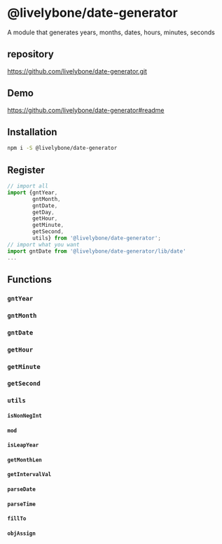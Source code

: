 # @livelybone/date-generator
A module that generates years, months, dates, hours, minutes, seconds

## repository
https://github.com/livelybone/date-generator.git

## Demo
https://github.com/livelybone/date-generator#readme

## Installation
```bash
npm i -S @livelybone/date-generator
```

## Register
```js
// import all
import {gntYear,
        gntMonth,
        gntDate,
        getDay,
        getHour,
        getMinute,
        getSecond,
        utils} from '@livelybone/date-generator';
// import what you want
import gntDate from '@livelybone/date-generator/lib/date'
...
```

## Functions
### `gntYear`
### `gntMonth`
### `gntDate`
### `getHour`
### `getMinute`
### `getSecond`
### `utils`
#### `isNonNegInt`
#### `mod`
#### `isLeapYear`
#### `getMonthLen`
#### `getIntervalVal`
#### `parseDate`
#### `parseTime`
#### `fillTo`
#### `objAssign`